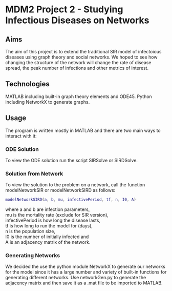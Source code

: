 # MDM2 Project 2 - Studying Infectious Diseases on Networks

## Aims
The aim of this project is to extend the traditional SIR model of infectoious diseases using graph theory and social networks.
We hoped to see how changing the structure of the network will change the rate of disease spread, the peak number of infections and other metrics of interest.

## Technologies
MATLAB including built-in graph theory elements and ODE45.
Python including NetworkX to generate graphs.

## Usage
The program is written mostly in MATLAB and there are two main ways to interact with it:

### ODE Solution
To view the ODE solution run the script SIRSolve or SIRDSolve.

### Solution from Network
To view the solution to the problem on a network, call the function modelNetworkSIR or modelNetworkSIRD as follows:

```MATLAB
modelNetworkSIRD(a, b, mu, infectivePeriod, tf, n, I0, A)
```

where a and b are infection parameters,  
mu is the mortality rate (exclude for SIR version),  
infectivePeriod is how long the disease lasts,  
tf is how long to run the model for (days),  
n is the population size,  
I0 is the number of initially infected and  
A is an adjacency matrix of the network.  

### Generating Networks
We decided the use the python module NetworkX to generate our networks for the model since it has a large number and variety of built-in functions for generating different networks. Use networkGen.py to generate the adjacency matrix and then save it as a .mat file to be imported to MATLAB.
